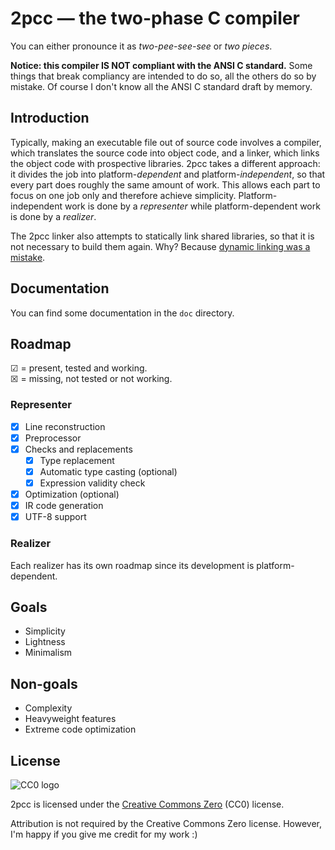 # 2pcc — the two-phase C compiler

You can either pronounce it as *two-pee-see-see* or *two pieces*.

**Notice: this compiler IS NOT compliant with the ANSI C standard.** Some things that break compliancy are intended to do so, all the others do so by mistake. Of course I don't know all the ANSI C standard draft by memory.

## Introduction

Typically, making an executable file out of source code involves a compiler, which translates the source code into object code, and a linker, which links the object code with prospective libraries. 2pcc takes a different approach: it divides the job into platform-*dependent* and platform-*independent*, so that every part does roughly the same amount of work. This allows each part to focus on one job only and therefore achieve simplicity. Platform-independent work is done by a *representer* while platform-dependent work is done by a *realizer*.

The 2pcc linker also attempts to statically link shared libraries, so that it is not necessary to build them again. Why? Because [dynamic linking was a mistake](http://harmful.cat-v.org/software/dynamic-linking/).

## Documentation

You can find some documentation in the `doc` directory.

## Roadmap

☑ = present, tested and working.  
☒ = missing, not tested or not working.

### Representer

 - ☒ Line reconstruction
 - ☒ Preprocessor
 - ☒ Checks and replacements
   + ☒ Type replacement
   + ☒ Automatic type casting (optional)
   + ☒ Expression validity check
 - ☒ Optimization (optional)
 - ☒ IR code generation
 - ☒ UTF-8 support

### Realizer

Each realizer has its own roadmap since its development is platform-dependent.

## Goals

 - Simplicity
 - Lightness
 - Minimalism

## Non-goals

 - Complexity
 - Heavyweight features
 - Extreme code optimization

## License

![CC0 logo](https://mirrors.creativecommons.org/presskit/buttons/88x31/svg/cc-zero.svg)

2pcc is licensed under the [Creative Commons Zero](https://en.wikipedia.org/wiki/Creative_Commons_license#Zero_/_public_domain) (CC0) license.

Attribution is not required by the Creative Commons Zero license. However, I'm happy if you give me credit for my work :)
